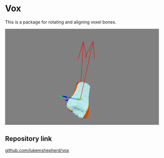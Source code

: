 # Vox

This is a package for rotating and aligning voxel bones.

![](/docs/images/non_alined.png)

## Repository link
[github.com/lukemshepherd/vox](https://github.com/lukemshepherd/vox)
